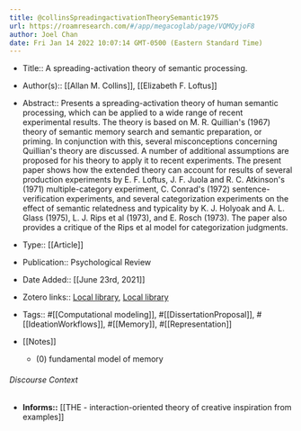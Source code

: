 ```yaml
---
title: @collinsSpreadingactivationTheorySemantic1975
url: https://roamresearch.com/#/app/megacoglab/page/VQMQyjoF8
author: Joel Chan
date: Fri Jan 14 2022 10:07:14 GMT-0500 (Eastern Standard Time)
---
```


- Title:: A spreading-activation theory of semantic processing.
- Author(s):: [[Allan M. Collins]], [[Elizabeth F. Loftus]]
- Abstract:: Presents a spreading-activation theory of human semantic processing, which can be applied to a wide range of recent experimental results. The theory is based on M. R. Quillian's (1967) theory of semantic memory search and semantic preparation, or priming. In conjunction with this, several misconceptions concerning Quillian's theory are discussed. A number of additional assumptions are proposed for his theory to apply it to recent experiments. The present paper shows how the extended theory can account for results of several production experiments by E. F. Loftus, J. F. Juola and R. C. Atkinson's (1971) multiple-category experiment, C. Conrad's (1972) sentence-verification experiments, and several categorization experiments on the effect of semantic relatedness and typicality by K. J. Holyoak and A. L. Glass (1975), L. J. Rips et al (1973), and E. Rosch (1973). The paper also provides a critique of the Rips et al model for categorization judgments.
- Type:: [[Article]]
- Publication:: Psychological Review
- Date Added:: [[June 23rd, 2021]]
- Zotero links:: [Local library](zotero://select/groups/2451508/items/6JLLCJQN), [Local library](https://www.zotero.org/groups/2451508/items/6JLLCJQN)
- Tags:: #[[Computational modeling]], #[[DissertationProposal]], #[[IdeationWorkflows]], #[[Memory]], #[[Representation]]
- [[Notes]]

    - (0) fundamental model of memory

###### Discourse Context

- **Informs::** [[THE - interaction-oriented theory of creative inspiration from examples]]
